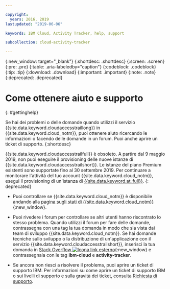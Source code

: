 ```yaml
---

copyright:
  years: 2016, 2019
lastupdated: "2019-06-06"

keywords: IBM Cloud, Activity Tracker, help, support

subcollection: cloud-activity-tracker

---
```


{:new_window: target="_blank"}
{:shortdesc: .shortdesc}
{:screen: .screen}
{:pre: .pre}
{:table: .aria-labeledby="caption"}
{:codeblock: .codeblock}
{:tip: .tip}
{:download: .download}
{:important: .important}
{:note: .note}
{:deprecated: .deprecated}


# Come ottenere aiuto e supporto
{: #gettinghelp}

Se hai dei problemi o delle domande quando utilizzi il servizio {{site.data.keyword.cloudaccesstraillong}} in {{site.data.keyword.cloud_notm}}, puoi ottenere aiuto ricercando le informazioni o facendo delle domande in un forum. Puoi anche aprire un ticket di supporto.
{:shortdesc}

{{site.data.keyword.cloudaccesstrailfull}} è obsoleto. A partire dal 9 maggio 2019, non puoi eseguire il provisioning delle nuove istanze di {{site.data.keyword.cloudaccesstrailshort}}. Le istanze del piano Premium esistenti sono supportate fino al 30 settembre 2019. Per continuare a monitorare l'attività del tuo account {{site.data.keyword.cloud_notm}}, esegui il provisioning di un'istanza di [{{site.data.keyword.at_full}}](/docs/services/Activity-Tracker-with-LogDNA?topic=logdnaat-getting-started#getting-started).
{: deprecated}

* Puoi controllare se {{site.data.keyword.cloud_notm}} è disponibile andando alla [pagina sugli stati di {{site.data.keyword.cloud_notm}}](https://cloud.ibm.com/status?selected=status){:new_window}.

* Puoi rivedere i forum per controllare se altri utenti hanno riscontrato lo stesso problema. Quando utilizzi il forum per fare delle domande, contrassegna con una tag la tua domanda in modo che sia vista dai team di sviluppo {{site.data.keyword.cloud_notm}}. Se hai domande tecniche sullo sviluppo o la distribuzione di un'applicazione con il servizio {{site.data.keyword.cloudaccesstrailshort}}, inserisci la tua domanda in [Stack Overflow ![Icona link esterno](../../icons/launch-glyph.svg "Icona link esterno")](https://stackoverflow.com/search?q=activity-tracker+ibm-cloud){:new_window} e contrassegnala con le tag **ibm-cloud** e **activity-tracker**.

* Se ancora non riesci a risolvere il problema, puoi aprire un ticket di supporto IBM. Per informazioni su come aprire un ticket di supporto IBM o sui livelli di supporto e sulla gravità dei ticket, consulta [Richiesta di supporto](/docs/get-support?topic=get-support-getting-customer-support#getting-customer-support).

